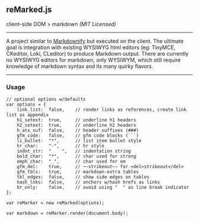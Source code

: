 reMarked.js
-----------

client-side DOM > markdown _(MIT Licensed)_

---

A project similar to [Markdownify](http://milianw.de/projects/markdownify/) but executed on the client. The ultimate goal is integration with existing WYSIWYG html editors (eg: TinyMCE, CKeditor, Loki, CLeditor) to produce Markdown output. There are currently no WYSIWYG editors for markdown, only WYSIWYM, which still require knowledge of markdown syntax and its many quirky flavors.

---

### Usage

    // optional options w/defaults
    var options = {
        link_list:  false,    // render links as references, create link list as appendix
        h1_setext:  true,     // underline h1 headers
        h2_setext:  true,     // underline h2 headers
        h_atx_suf:  false,    // header suffixes (###)
        gfm_code:   false,    // gfm code blocks (```)
        li_bullet:  "*",      // list item bullet style
        hr_char:    "-",      // hr style
        indnt_str:  "    ",   // indentation string
        bold_char:  "*",      // char used for strong
        emph_char:  "_",      // char used for em
        gfm_del:    true,     // ~~strikeout~~ for <del>strikeout</del>
        gfm_tbls:   true,     // markdown-extra tables
        tbl_edges:  false,    // show side edges on tables
        hash_lnks:  false,    // anchors w/hash hrefs as links
        br_only:    false,    // avoid using "  " as line break indicator
    };

    var reMarker = new reMarked(options);

    var markdown = reMarker.render(document.body);
